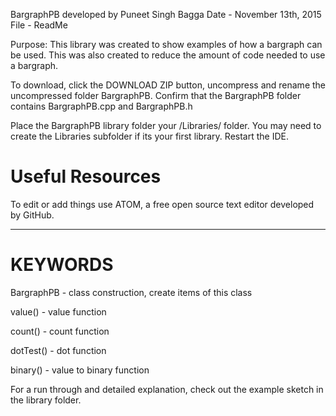 BargraphPB developed by Puneet Singh Bagga
Date - November 13th, 2015 
File - ReadMe

Purpose: This library was created to show examples of how a bargraph can be used. This was also created to reduce the amount of code needed to use a bargraph.

To download, click the DOWNLOAD ZIP button, uncompress and rename the uncompressed folder BargraphPB. Confirm that the BargraphPB folder contains BargraphPB.cpp and BargraphPB.h

Place the BargraphPB library folder your <arduinosketchfolder>/Libraries/ folder. You may need to create the Libraries subfolder if its your first library. Restart the IDE.

Useful Resources
================

To edit or add things use ATOM, a free open source text editor developed by GitHub.
__________________________________________________________________________________________

KEYWORDS
========

BargraphPB - class construction, create items of this class

value() - value function

count() - count function

dotTest() - dot function

binary() - value to binary function 

For a run through and detailed explanation, check out the example sketch in the library folder.
